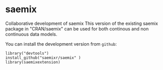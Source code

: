 # saemix
Collaborative development of saemix 
This version of the existing saemix package in "CRAN/saemix" can be used for both continous and non continuous data models.

You can install the development version from `github`: 

```
library("devtools")
install_github("saemixr/saemix" )
library(saemixextension)
```